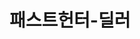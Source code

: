 ---
id: 32
title: 패스트헌터-딜러
caption: 고객을 가장 빨리 만날 수 있는 방법
url: https://fasthunter.co.kr/dealer/
type: Website
role: My part - 100%
device: Mobile only
---